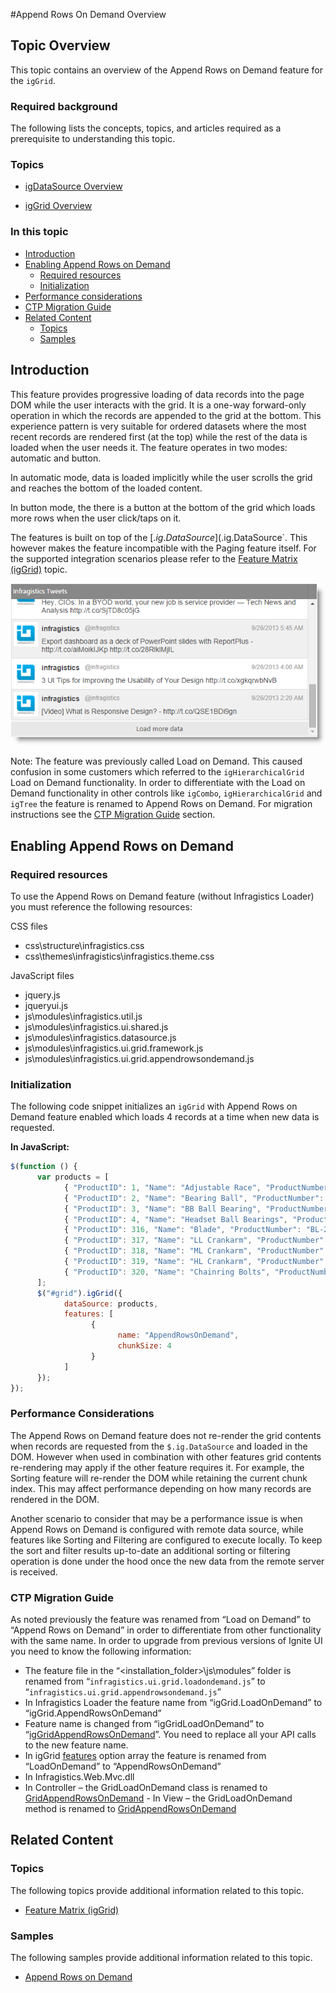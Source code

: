 ﻿<!--
|metadata|
{
    "fileName": "append-rows-on-demand-overview",
    "controlName": ["igGrid"],
    "tags": ["Grids"]
}
|metadata|
-->

#Append Rows On Demand Overview

## Topic Overview

This topic contains an overview of the Append Rows on Demand feature for the `igGrid`.

### Required background

The following lists the concepts, topics, and articles required as a prerequisite to understanding this topic.

### Topics

- [igDataSource Overview](igDataSource-igDataSource-Overview.html)

- [igGrid Overview](igGrid-Overview.html)

### In this topic

-   [Introduction](#introduction)
-   [Enabling Append Rows on Demand](#append-rows-on-demand)
    -   [Required resources](#required-resources)
    -   [Initialization](#initialization)
-   [Performance considerations](#performance-consideration)
-   [CTP Migration Guide](#migration-guide)
-   [Related Content](#related-content)
    -   [Topics](#topics)
    -   [Samples](#samples)

## <a id="introduction"></a>Introduction

This feature provides progressive loading of data records into the page DOM while the user interacts with the grid. It is a one-way forward-only operation in which the records are appended to the grid at the bottom. This experience pattern is very suitable for ordered datasets where the most recent records are rendered first (at the top) while the rest of the data is loaded when the user needs it. The feature operates in two modes: automatic and button.

In automatic mode, data is loaded implicitly while the user scrolls the grid and reaches the bottom of the loaded content.

In button mode, the there is a button at the bottom of the grid which loads more rows when the user click/taps on it.

The features is built on top of the [$.ig.DataSource](%%jQueryApiUrl%%/ig.datasource) paging functionality, thus it supports all range of data sources supported by the `$.ig.DataSource`. This however makes the feature incompatible with the Paging feature itself. For the supported integration scenarios please refer to the [Feature Matrix (igGrid)](Feature-Compatibility-Matrix%28igGrid%29.html) topic.

![](images/igGrid_Append_Rows_on_Demand_Overview_1.png)

Note: The feature was previously called Load on Demand. This caused confusion in some customers which referred to the `igHierarchicalGrid` Load on Demand functionality. In order to differentiate with the Load on Demand functionality in other controls like `igCombo`, `igHierarchicalGrid` and `igTree` the feature is renamed to Append Rows on Demand. For migration instructions see the [CTP Migration Guide](#migration-guide) section.

## <a id="append-rows-on-demand"></a>Enabling Append Rows on Demand

### <a id="required-resources"></a>Required resources

To use the Append Rows on Demand feature (without Infragistics Loader) you must reference the following resources:

CSS files

-   css\structure\infragistics.css
-   css\themes\infragistics\infragistics.theme.css

JavaScript files

-   jquery.js
-   jqueryui.js
-   js\modules\infragistics.util.js
-   js\modules\infragistics.ui.shared.js
-   js\modules\infragistics.datasource.js
-   js\modules\infragistics.ui.grid.framework.js
-   js\modules\infragistics.ui.grid.appendrowsondemand.js

### <a id="initialization"></a>Initialization

The following code snippet initializes an `igGrid` with Append Rows on Demand feature enabled which loads 4 records at a time when new data is requested.

**In JavaScript:**
```js
$(function () {
      var products = [
            { "ProductID": 1, "Name": "Adjustable Race", "ProductNumber": "AR-5381" },
            { "ProductID": 2, "Name": "Bearing Ball", "ProductNumber": "BA-8327" },
            { "ProductID": 3, "Name": "BB Ball Bearing", "ProductNumber": "BE-2349" },
            { "ProductID": 4, "Name": "Headset Ball Bearings", "ProductNumber": "BE-2908" },
            { "ProductID": 316, "Name": "Blade", "ProductNumber": "BL-2036" },
            { "ProductID": 317, "Name": "LL Crankarm", "ProductNumber": "CA-5965" },
            { "ProductID": 318, "Name": "ML Crankarm", "ProductNumber": "CA-6738" },
            { "ProductID": 319, "Name": "HL Crankarm", "ProductNumber": "CA-7457" },
            { "ProductID": 320, "Name": "Chainring Bolts", "ProductNumber": "CB-2903" }
      ];
      $("#grid").igGrid({
            dataSource: products,
            features: [
                  {
                        name: "AppendRowsOnDemand",
                        chunkSize: 4
                  }
            ]
      });
});
```
### <a id="performance-consideration"></a>Performance Considerations

The Append Rows on Demand feature does not re-render the grid contents when records are requested from the `$.ig.DataSource` and loaded in the DOM. However when used in combination with other features grid contents re-rendering may apply if the other feature requires it. For example, the Sorting feature will re-render the DOM while retaining the current chunk index. This may affect performance depending on how many records are rendered in the DOM.

Another scenario to consider that may be a performance issue is when Append Rows on Demand is configured with remote data source, while features like Sorting and Filtering are configured to execute locally. To keep the sort and filter results up-to-date an additional sorting or filtering operation is done under the hood once the new data from the remote server is received.

### <a id="migration-guide"></a>CTP Migration Guide

As noted previously the feature was renamed from “Load on Demand” to “Append Rows on Demand” in order to differentiate from other functionality with the same name. In order to upgrade from previous versions of Ignite UI you need to know the following information:

-   The feature file in the “<installation_folder>\js\modules” folder is renamed from “`infragistics.ui.grid.loadondemand.js`” to “`infragistics.ui.grid.appendrowsondemand.js`”
-   In Infragistics Loader the feature name from “igGrid.LoadOnDemand” to “igGrid.AppendRowsOnDemand”
-   Feature name is changed from “igGridLoadOnDemand” to “[igGridAppendRowsOnDemand](%%jQueryApiUrl%%/ui.igGridAppendRowsOnDemand)”. You need to replace all your API calls to the new feature name.
-   In igGrid [features](%%jQueryApiUrl%%/ui.iggrid_tg#options:features) option array the feature is renamed from “LoadOnDemand” to “AppendRowsOnDemand”
-   In Infragistics.Web.Mvc.dll
   -   In Controller – the GridLoadOnDemand class is renamed to [GridAppendRowsOnDemand](Infragistics.Web.Mvc~Infragistics.Web.Mvc.GridAppendRowsOnDemand.html)
    -   In View – the GridLoadOnDemand method is renamed to [GridAppendRowsOnDemand](Infragistics.Web.Mvc~Infragistics.Web.Mvc.GridFeatureBuilder`1~AppendRowsOnDemand.html)

## <a id="related-content"></a>Related Content

### <a id="topics"></a>Topics

The following topics provide additional information related to this topic.

- [Feature Matrix (igGrid)](Feature-Compatibility-Matrix%28igGrid%29.html)

### <a id="samples"></a>Samples

The following samples provide additional information related to this topic.

- [Append Rows on Demand](%%NewSamplesUrl%%/grid/append-rows-on-demand)
                    